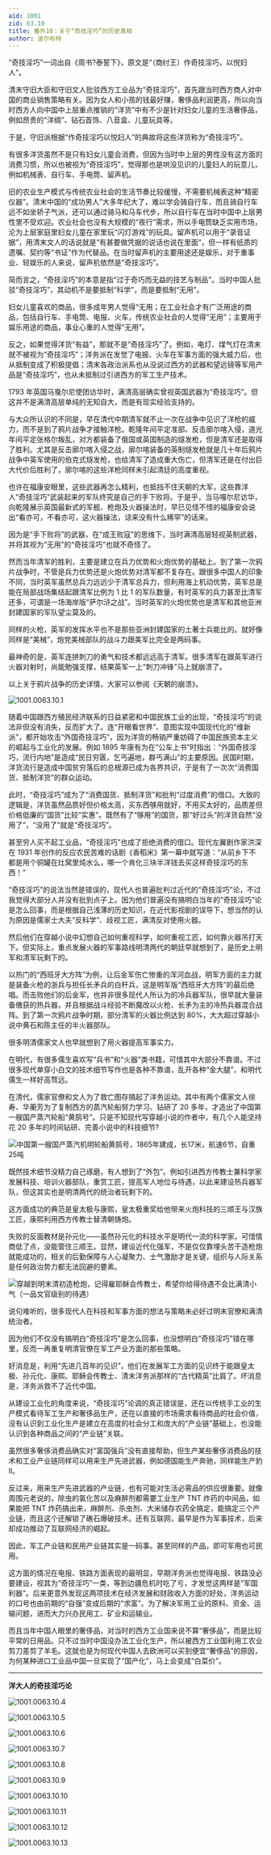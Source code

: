 ```yaml
---
aid: 1001
zid: 63.10
title: 番外10：关于“奇技淫巧”的历史真相
author: 波尔布特
---
```


“奇技淫巧”一词出自《周书?泰誓下》，原文是“（商纣王）作奇技淫巧，以悦妇人”。

清末守旧大臣和守旧文人批驳西方工业品为“奇技淫巧”，首先跟当时西方商人对中国的商业销售策略有关。因为女人和小孩的钱最好赚，奢侈品利润更高，所以向当时西方人向中国中上层重点推销的“洋货”中有不少是针对妇女儿童的生活奢侈品，例如昂贵的“洋绸”、钻石首饰、八音盒、儿童玩具等。

于是，守旧派根据“作奇技淫巧以悦妇人”的典故将这些洋货称为“奇技淫巧”。

有很多洋货虽然不是只有妇女儿童会消费，但因为当时中上层的男性没有这方面的消费习惯，所以也被视为“奇技淫巧”，觉得那也是哄没见识的儿童妇人的玩意儿，例如机械表、自行车、手电筒、留声机。

旧的农业生产模式与传统农业社会的生活节奏比较缓慢，不需要机械表这种“精密仪器”。清末中国的“成功男人”大多年纪大了，难以学会骑自行车，而且骑自行车远不如坐轿子气派，还可以通过骑马和马车代步，所以自行车在当时中国中上层男性里不受欢迎。农业社会也没有大规模的“夜行”需求，所以手电筒缺乏实用市场，沦为上层家庭里妇女儿童在家里玩“闪灯游戏”的玩具。留声机可以用于“录音证据”，用清末文人的话说就是“有甚要做凭据的说话也说在里面”，但一样有纸质的遗嘱、契约等“书证”作为代替品。在当时留声机的主要用途还是娱乐，对于重事业、轻娱乐的人来说，留声机依然是“奇技淫巧”。

简而言之，“奇技淫巧”的本意是指“过于奇巧而无益的技艺与制品”。当时中国人批驳“奇技淫巧”，其动机不是要抵制“科学”，而是要抵制“无用”。

妇女儿童喜欢的商品，很多成年男人觉得“无用；在工业社会才有广泛用途的商品，包括自行车、手电筒、电报、火车，传统农业社会的人觉得“无用”；主要用于娱乐用途的商品，事业心重的人觉得“无用”。

反之，如果觉得洋货“有益”，那就不是“奇技淫巧”了。例如，电灯、煤气灯在清末就不被视为“奇技淫巧”；洋务派在发觉了电报、火车在军事方面的强大威力后，也从抵制变成了积极提倡；清末各政治派系也从没说过西方的武器和望远镜等军用产品是“奇技淫巧”，也从未抵制过引进西方的军工生产技术。

1793 年英国马戛尔尼使团访华时，满清高层确实曾视英国武器为“奇技淫巧”。但这并不是满清高层单纯的无知自大，而是有现实经验支持的。

与大众所认识的不同是，早在清代中期清军就不止一次在战争中见识了洋枪的威力，而不是到了鸦片战争才接触洋枪。乾隆年间平定准部、反击廓尔喀入侵，道光年间平定张格尔叛乱，对方都装备了俄国或英国制造的燧发枪，但是清军还是取得了胜利。尤其是反击廓尔喀入侵之战，廓尔喀装备的英制燧发枪就是几十年后鸦片战争中英军使用的伯克式燧发枪，也给清军了造成重大伤亡，但清军还是在付出巨大代价后胜利了，廓尔喀的这些洋枪同样未引起清廷的高度重视。

也许在福康安眼里，这些武器再怎么精利，也抵挡不住天朝的大军，这些靠洋人“奇技淫巧”武装起来的军队终究是自己的手下败将。于是乎，当马嘎尔尼访华，向乾隆展示英国最新式的军舰、枪炮及火器操法时，早已见怪不怪的福康安会说出“看亦可，不看亦可，这火器操法，谅来没有什么稀罕”的话来。

因为是“手下败将”的武器，在“成王败寇”的思维下，当时满清高层轻视英制武器，并将其视为“无用”的“奇技淫巧”也就不奇怪了。

然而当年清军的胜利，主要是建立在兵力优势和火炮优势的基础上。到了第一次鸦片战争时，不管是兵力优势还是火炮优势对清军都不复存在。跟很多中国人的印象不同，当时英军虽然总兵力远远少于清军总兵力，但利用海上机动优势，英军总是能在局部战场集结起跟清军比例为 1 比 1 的军队数量，有时英军的兵力甚至比清军还多，可谓是一场海岸版“萨尔浒之战”。当时英军的火炮优势也是清军和其他亚洲封建国家的军队望尘莫及的。

同样的火枪，英军的发挥水平也不是那些亚洲封建国家的土著士兵能比的。就好像同样是“美械”，炮党美械部队的战斗力跟美军比完全是两码事。

最神奇的是，英军连拼刺刀的勇气和技术都远远高于清军。很多清军在跟英军进行火器对射时，尚能勉强支撑，结果英军一上“刺刀冲锋”马上就崩溃了。

以上关于鸦片战争的历史详情，大家可以参阅《天朝的崩溃》。

![1001.0063.10.1](/1001/0063.10/1.webp)

随着中国跟西方殖民经济联系的日益紧密和中国民族工业的出现，“奇技淫巧”的说法非但没有消失，反而扩大了。连“开眼看世界”、意图实现中国现代化的“维新派”，都开始攻击“外国奇技淫巧”，因为洋货的畅销严重妨碍了中国民族资本主义的崛起与工业化的发展。例如 1895 年康有为在“公车上书”时指出：“外国奇技淫巧，流行内地”是造成“民日穷匮，乞丐遍地，群丐满山”的主要原因。民国时期，洋货流行是造成中国贫穷落后的总根源已成为各界共识，于是有了一次次“消费国货、抵制洋货”的群众运动。

此时，“奇技淫巧”成为了“消费国货、抵制洋货”和批判“过度消费”的借口。大致的逻辑是，洋货虽然品质好但价格太高，买东西够用就好，不用买太好的，品质差但价格低廉的“国货”比较“实惠”。既然有了“够用”的国货，那“好过头”的洋货自然“没用了”，“没用了”就是“奇技淫巧”。

甚至穷人买不起工业品，“奇技淫巧”也成了拒绝消费的借口。现代左翼剧作家洪深在 1931 年创作的反应农民苦难的话剧《香稻米》第一幕中就写道：“从前乡下不都是用个铜罐在灶窝里炖水么，哪一个肯化三块半洋钱去买这样奇技淫巧的东西！”

“奇技淫巧”的说法当然是错误的，现代人也普遍批判过近代的“奇技淫巧”论，不过我觉得大部分人并没有批到点子上。因为他们普遍没有搞明白当年的“奇技淫巧”论是怎么回事，而是根据自己浅薄的历史知识，在近代影视剧的误导下，想当然的认为原因是儒家士大夫“反科学”、歧视工匠，满清反对使用火器。

然后他们在穿越小说中幻想自己如何重视科学，如何重视工匠，如何靠火器吊打天下。但实际上，重点发展火器的军事路线明清两代的朝廷早就想到了，是历史上明军和清军玩剩下的。

以热门的“西班牙大方阵”为例，让后金军伤亡惨重的浑河血战，明军方面的主力就是装备火枪的浙兵与担任长矛兵的白杆兵，这是明军版“西班牙大方阵”的最后绝唱。而击败他们的后金军，也并非很多现代人所认为的冷兵器军队，很早就大量装备缴获的热兵器，并且根据战斗经验不断魔改以火枪、长矛为主的冷热兵器混合战阵。到了第一次鸦片战争时期，部分清军的火器比例达到 80%，大大超过穿越小说中黄石和陈主任的半火器部队。

很多明清儒家文人也早就想到了用火器提高军事实力。

在明代，有很多儒生喜欢写“兵书”和“火器”类书籍，可惜其中大部分不靠谱。不过很多现代单穿小白文的技术细节写作也是各种不靠谱，乱开各种“金大腿”，和明代儒生一样好高骛远。

在清代，儒家官僚和文人为了救亡图存搞起了洋务运动。其中有两个儒家文人徐寿、华蘅芳为了复制西方的蒸汽轮船努力学习、钻研了 20 多年，才造出了中国第一艘国产蒸汽轮船“黄鹄号”。只是不知现代写穿越小说的作者中，有几个人能坚持花 20 多年的时间钻研、完善小说中的科技细节?

![中国第一艘国产蒸汽机明轮船黄鹄号，1865年建成，长17米，航速6节，自重25吨](/1001/0063.10/2.webp)

既然技术细节没精力自己琢磨，有人想到了“外包”。例如引进西方传教士兼科学家发展科技、培训火器部队，重赏工匠，提高军人地位与待遇，以此来建设热兵器军队，但这其实也是明清两代的统治者玩剩下的。

这方面成功的典范是皇太极与康熙，皇太极重奖给他带来火炮科技的三顺王与汉族工匠，康熙利用西方传教士替清朝铸炮。

失败的反面教材是孙元化——虽然孙元化的科技水平是明代一流的科学家，可惜情商低了点，没能管住三顺王。显然，建设近代化强军，不是仅仅靠埋头苦干造枪炮就能成功的，相关的后勤保障与人心凝聚力、士气激励才是关键，组织与人际关系是任何政治势力都无法回避的要素。

![穿越到明末清初造枪炮，记得雇耶稣会传教士，希望你给得待遇不会比满清小气（一品文官级别的待遇）](/1001/0063.10/3.webp)

说句难听的，很多现代人在科技和军事方面的想法与策略未必好过明末官僚和满清统治者。

因为他们不仅没有搞明白“奇技淫巧”是怎么回事，也没想明白“奇技淫巧”错在哪里，反而一再重复明清官僚在军工产业方面的那些策略。

好消息是，利用“先进几百年的见识”，他们在发展军工方面的见识终于能跟皇太极、孙元化、康熙、耶稣会传教士、清末洋务派那样的“古代精英”比肩了。坏消息是，洋务派救不了近代中国。

从建设工业化的角度来说，“奇技淫巧”论调的真正错误是，还在以传统手工业的生产模式看待军工生产和奢侈品生产，还在以直接的市场需求看待商品的社会价值，没有认识到工业化生产是建立在高度的社会分工和庞大的“产业链”基础上，也没能认识到各种商品之间的“产业链”关联。

虽然很多奢侈消费品确实对“富国强兵”没有直接帮助，但生产某些奢侈消费品的技术和工业产业链同样可以用来生产先进武器，例如德国能生产奔驰，同样能生产豹 II。

反过来，用来生产先进武器的产业链，也有可能对生活必需品的供应很重要。就像周围元老说的，除虫的氯化苦以及麻醉剂都需要工业生产 TNT 炸药的中间品，如果能把 TNT 炸药搞出来，麻醉剂、杀虫剂、大米储存农药全搞定，能搞定三个产业链，而且这个还解锁了礁石爆破技术。还有互联网，最早是作为军事技术，后来却成功推动了互联网经济的崛起。

因此，军工产业链和民用产业链其实是一码事。甚至同样的产品，即可军用也可民用。

这方面的情况在电报、铁路方面表现的最明显，早期洋务派也觉得电报、铁路没必要建设，视其为“奇技淫巧”一类，等到边疆危机时吃了亏，才发觉这两样是“军国利器”。后来更意外发现这两项技术在经济发展和财政收入方面的好处，洋务运动的口号也由前期的“自强”变成后期的“求富”。为了解决军用工业的原料、资金、运输问题，进而大力兴办民用工、矿业和运输业。

而且当年中国人眼里的奢侈品，对当时的西方工业国来说不算“奢侈品”，而是比较平常的日用品。只不过当时中国没办法工业化生产，所以被西方工业国利用工农业剪刀差剪了羊毛。这就也是为何现代中国人去欧洲可以买到便宜“奢侈品”的原因，为何某种进口工业品中国一旦实现了“国产化”，马上会变成“白菜价”。

---

**洋大人的奇技淫巧论**

![1001.0063.10.4](/1001/0063.10/4.webp)

![1001.0063.10.5](/1001/0063.10/5.webp)

![1001.0063.10.6](/1001/0063.10/6.webp)

![1001.0063.10.7](/1001/0063.10/7.webp)

![1001.0063.10.8](/1001/0063.10/8.webp)

![1001.0063.10.9](/1001/0063.10/9.webp)

![1001.0063.10.10](/1001/0063.10/10.webp)

![1001.0063.10.11](/1001/0063.10/11.webp)

![1001.0063.10.12](/1001/0063.10/12.webp)

![1001.0063.10.13](/1001/0063.10/13.webp)
